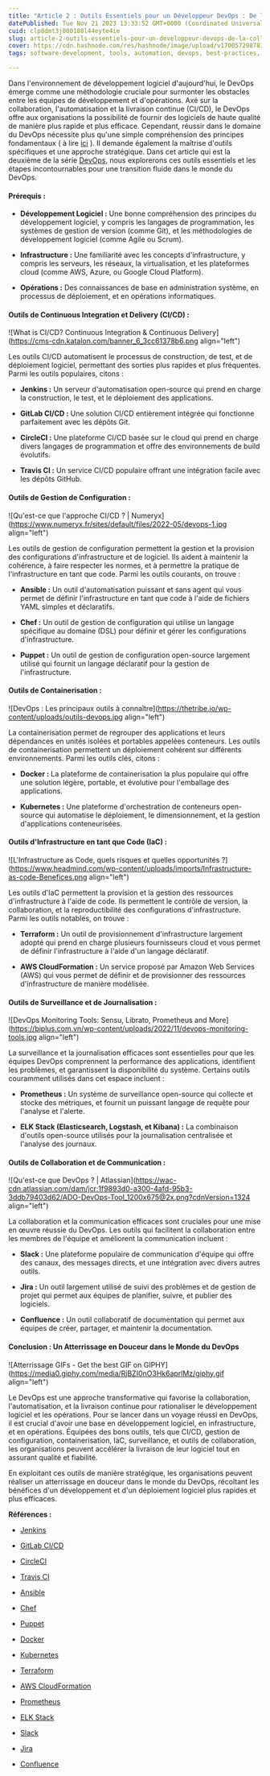```yaml
---
title: "Article 2 : Outils Essentiels pour un Développeur DevOps : De la Collaboration à la Livraison Continue"
datePublished: Tue Nov 21 2023 13:33:52 GMT+0000 (Coordinated Universal Time)
cuid: clp8dmt3j000108l44eyte4ie
slug: article-2-outils-essentiels-pour-un-developpeur-devops-de-la-collaboration-a-la-livraison-continue
cover: https://cdn.hashnode.com/res/hashnode/image/upload/v1700572987810/14e2c1c6-87b1-4b61-bade-1540437b8027.jpeg
tags: software-development, tools, automation, devops, best-practices, beginners, devopscommunity

---
```


Dans l'environnement de développement logiciel d'aujourd'hui, le DevOps émerge comme une méthodologie cruciale pour surmonter les obstacles entre les équipes de développement et d'opérations. Axé sur la collaboration, l'automatisation et la livraison continue (CI/CD), le DevOps offre aux organisations la possibilité de fournir des logiciels de haute qualité de manière plus rapide et plus efficace. Cependant, réussir dans le domaine du DevOps nécessite plus qu'une simple compréhension des principes fondamentaux ( à lire [ici](https://lawalalao.com/article-1-comprendre-les-fondamentaux-du-devops) ). Il demande également la maîtrise d'outils spécifiques et une approche stratégique. Dans cet article qui est la deuxième de la série [DevOps](https://lawalalao.com/series/dev-ops), nous explorerons ces outils essentiels et les étapes incontournables pour une transition fluide dans le monde du DevOps.

#### Prérequis :

* **Développement Logiciel :** Une bonne compréhension des principes du développement logiciel, y compris les langages de programmation, les systèmes de gestion de version (comme Git), et les méthodologies de développement logiciel (comme Agile ou Scrum).
    
* **Infrastructure :** Une familiarité avec les concepts d'infrastructure, y compris les serveurs, les réseaux, la virtualisation, et les plateformes cloud (comme AWS, Azure, ou Google Cloud Platform).
    
* **Opérations :** Des connaissances de base en administration système, en processus de déploiement, et en opérations informatiques.
    

#### **Outils de Continuous Integration et Delivery (CI/CD) :**

![What is CI/CD? Continuous Integration & Continuous Delivery](https://cms-cdn.katalon.com/banner_6_3cc61378b6.png align="left")

Les outils CI/CD automatisent le processus de construction, de test, et de déploiement logiciel, permettant des sorties plus rapides et plus fréquentes. Parmi les outils populaires, citons :

* **Jenkins :** Un serveur d'automatisation open-source qui prend en charge la construction, le test, et le déploiement des applications.
    
* **GitLab CI/CD :** Une solution CI/CD entièrement intégrée qui fonctionne parfaitement avec les dépôts Git.
    
* **CircleCI :** Une plateforme CI/CD basée sur le cloud qui prend en charge divers langages de programmation et offre des environnements de build évolutifs.
    
* **Travis CI :** Un service CI/CD populaire offrant une intégration facile avec les dépôts GitHub.
    

#### **Outils de Gestion de Configuration :**

![Qu'est-ce que l'approche CI/CD ? | Numeryx](https://www.numeryx.fr/sites/default/files/2022-05/devops-1.jpg align="left")

Les outils de gestion de configuration permettent la gestion et la provision des configurations d'infrastructure et de logiciel. Ils aident à maintenir la cohérence, à faire respecter les normes, et à permettre la pratique de l'infrastructure en tant que code. Parmi les outils courants, on trouve :

* **Ansible :** Un outil d'automatisation puissant et sans agent qui vous permet de définir l'infrastructure en tant que code à l'aide de fichiers YAML simples et déclaratifs.
    
* **Chef :** Un outil de gestion de configuration qui utilise un langage spécifique au domaine (DSL) pour définir et gérer les configurations d'infrastructure.
    
* **Puppet :** Un outil de gestion de configuration open-source largement utilisé qui fournit un langage déclaratif pour la gestion de l'infrastructure.
    

#### **Outils de Containerisation :**

![DevOps : Les principaux outils à connaître](https://thetribe.io/wp-content/uploads/outils-devops.jpg align="left")

La containerisation permet de regrouper des applications et leurs dépendances en unités isolées et portables appelées conteneurs. Les outils de containerisation permettent un déploiement cohérent sur différents environnements. Parmi les outils clés, citons :

* **Docker :** La plateforme de containerisation la plus populaire qui offre une solution légère, portable, et évolutive pour l'emballage des applications.
    
* **Kubernetes :** Une plateforme d'orchestration de conteneurs open-source qui automatise le déploiement, le dimensionnement, et la gestion d'applications conteneurisées.
    

#### **Outils d'Infrastructure en tant que Code (IaC) :**

![L'Infrastructure as Code, quels risques et quelles opportunités ?](https://www.headmind.com/wp-content/uploads/imports/Infrastructure-as-code-Benefices.png align="left")

Les outils d'IaC permettent la provision et la gestion des ressources d'infrastructure à l'aide de code. Ils permettent le contrôle de version, la collaboration, et la reproductibilité des configurations d'infrastructure. Parmi les outils notables, on trouve :

* **Terraform :** Un outil de provisionnement d'infrastructure largement adopté qui prend en charge plusieurs fournisseurs cloud et vous permet de définir l'infrastructure à l'aide d'un langage déclaratif.
    
* **AWS CloudFormation :** Un service proposé par Amazon Web Services (AWS) qui vous permet de définir et de provisionner des ressources d'infrastructure de manière modélisée.
    

#### **Outils de Surveillance et de Journalisation :**

![DevOps Monitoring Tools: Sensu, Librato, Prometheus and More](https://biplus.com.vn/wp-content/uploads/2022/11/devops-monitoring-tools.jpg align="left")

La surveillance et la journalisation efficaces sont essentielles pour que les équipes DevOps comprennent la performance des applications, identifient les problèmes, et garantissent la disponibilité du système. Certains outils couramment utilisés dans cet espace incluent :

* **Prometheus :** Un système de surveillance open-source qui collecte et stocke des métriques, et fournit un puissant langage de requête pour l'analyse et l'alerte.
    
* **ELK Stack (Elasticsearch, Logstash, et Kibana) :** La combinaison d'outils open-source utilisés pour la journalisation centralisée et l'analyse des journaux.
    

#### **Outils de Collaboration et de Communication :**

![Qu'est-ce que DevOps ? | Atlassian](https://wac-cdn.atlassian.com/dam/jcr:1f9893d0-a300-4afd-95b3-3ddb79403d62/ADO-DevOps-Tool_1200x675@2x.png?cdnVersion=1324 align="left")

La collaboration et la communication efficaces sont cruciales pour une mise en œuvre réussie du DevOps. Les outils qui facilitent la collaboration entre les membres de l'équipe et améliorent la communication incluent :

* **Slack :** Une plateforme populaire de communication d'équipe qui offre des canaux, des messages directs, et une intégration avec divers autres outils.
    
* **Jira :** Un outil largement utilisé de suivi des problèmes et de gestion de projet qui permet aux équipes de planifier, suivre, et publier des logiciels.
    
* **Confluence :** Un outil collaboratif de documentation qui permet aux équipes de créer, partager, et maintenir la documentation.
    

#### **Conclusion : Un Atterrissage en Douceur dans le Monde du DevOps**

![Atterrissage GIFs - Get the best GIF on GIPHY](https://media0.giphy.com/media/RjBZI0nO3Hk6aprlMz/giphy.gif align="left")

Le DevOps est une approche transformative qui favorise la collaboration, l'automatisation, et la livraison continue pour rationaliser le développement logiciel et les opérations. Pour se lancer dans un voyage réussi en DevOps, il est crucial d'avoir une base en développement logiciel, en infrastructure, et en opérations. Équipées des bons outils, tels que CI/CD, gestion de configuration, containerisation, IaC, surveillance, et outils de collaboration, les organisations peuvent accélérer la livraison de leur logiciel tout en assurant qualité et fiabilité.

En exploitant ces outils de manière stratégique, les organisations peuvent réaliser un atterrissage en douceur dans le monde du DevOps, récoltant les bénéfices d'un développement et d'un déploiement logiciel plus rapides et plus efficaces.

**Références :**

* [Jenkins](https://jenkins.io/)
    
* [GitLab CI/CD](https://docs.gitlab.com/ee/ci/)
    
* [CircleCI](https://circleci.com/)
    
* [Travis CI](https://travis-ci.com/)
    
* [Ansible](https://ansible.com/)
    
* [Chef](https://chef.io/)
    
* [Puppet](https://puppet.com/)
    
* [Docker](https://docker.com/)
    
* [Kubernetes](https://kubernetes.io/)
    
* [Terraform](https://terraform.io/)
    
* [AWS CloudFormation](https://aws.amazon.com/cloudformation/)
    
* [Prometheus](https://prometheus.io/)
    
* [ELK Stack](https://elastic.co/what-is/elk-stack)
    
* [Slack](https://slack.com/)
    
* [Jira](https://atlassian.com/software/jira)
    
* [Confluence](https://atlassian.com/software/confluence)